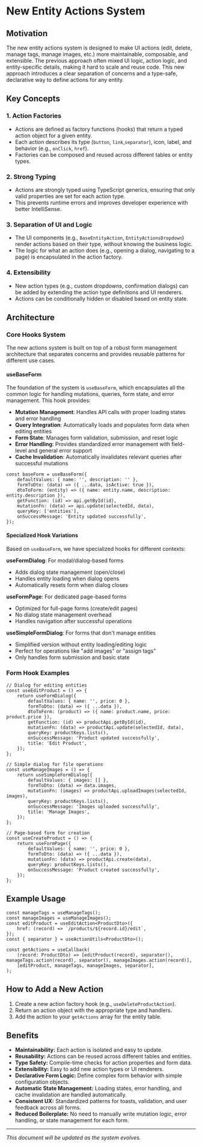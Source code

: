 # New Entity Actions System

## Motivation

The new entity actions system is designed to make UI actions (edit, delete, manage tags, manage images, etc.) more maintainable, composable, and extensible. The previous approach often mixed UI logic, action logic, and entity-specific details, making it hard to scale and reuse code. This new approach introduces a clear separation of concerns and a type-safe, declarative way to define actions for any entity.

## Key Concepts

### 1. Action Factories

- Actions are defined as factory functions (hooks) that return a typed action object for a given entity.
- Each action describes its type (`button`, `link`,`separator`), icon, label, and behavior (e.g., `onClick`, `href`).
- Factories can be composed and reused across different tables or entity types.

### 2. Strong Typing

- Actions are strongly typed using TypeScript generics, ensuring that only valid properties are set for each action type.
- This prevents runtime errors and improves developer experience with better IntelliSense.

### 3. Separation of UI and Logic

- The UI components (e.g., `BaseEntityAction`, `EntityActionsDropdown`) render actions based on their type, without knowing the business logic.
- The logic for what an action does (e.g., opening a dialog, navigating to a page) is encapsulated in the action factory.

### 4. Extensibility

- New action types (e.g., custom dropdowns, confirmation dialogs) can be added by extending the action type definitions and UI renderers.
- Actions can be conditionally hidden or disabled based on entity state.

## Architecture

### Core Hooks System

The new actions system is built on top of a robust form management architecture that separates concerns and provides reusable patterns for different use cases.

#### useBaseForm

The foundation of the system is `useBaseForm`, which encapsulates all the common logic for handling mutations, queries, form state, and error management. This hook provides:

- **Mutation Management**: Handles API calls with proper loading states and error handling
- **Query Integration**: Automatically loads and populates form data when editing entities
- **Form State**: Manages form validation, submission, and reset logic
- **Error Handling**: Provides standardized error management with field-level and general error support
- **Cache Invalidation**: Automatically invalidates relevant queries after successful mutations

```tsx
const baseForm = useBaseForm({
    defaultValues: { name: '', description: '' },
    formToDto: (data) => ({ ...data, isActive: true }),
    dtoToForm: (entity) => ({ name: entity.name, description: entity.description }),
    getFunction: (id) => api.getById(id),
    mutationFn: (data) => api.update(selectedId, data),
    queryKey: ['entities'],
    onSuccessMessage: 'Entity updated successfully',
});
```

#### Specialized Hook Variations

Based on `useBaseForm`, we have specialized hooks for different contexts:

**useFormDialog**: For modal/dialog-based forms

- Adds dialog state management (open/close)
- Handles entity loading when dialog opens
- Automatically resets form when dialog closes

**useFormPage**: For dedicated page-based forms

- Optimized for full-page forms (create/edit pages)
- No dialog state management overhead
- Handles navigation after successful operations

**useSimpleFormDialog**: For forms that don't manage entities

- Simplified version without entity loading/editing logic
- Perfect for operations like "add images" or "assign tags"
- Only handles form submission and basic state

### Form Hook Examples

```tsx
// Dialog for editing entities
const useEditProduct = () => {
    return useFormDialog({
        defaultValues: { name: '', price: 0 },
        formToDto: (data) => ({ ...data }),
        dtoToForm: (product) => ({ name: product.name, price: product.price }),
        getFunction: (id) => productApi.getById(id),
        mutationFn: (data) => productApi.update(selectedId, data),
        queryKey: productKeys.lists(),
        onSuccessMessage: 'Product updated successfully',
        title: 'Edit Product',
    });
};

// Simple dialog for file operations
const useManageImages = () => {
    return useSimpleFormDialog({
        defaultValues: { images: [] },
        formToDto: (data) => data.images,
        mutationFn: (images) => productApi.uploadImages(selectedId, images),
        queryKey: productKeys.lists(),
        onSuccessMessage: 'Images uploaded successfully',
        title: 'Manage Images',
    });
};

// Page-based form for creation
const useCreateProduct = () => {
    return useFormPage({
        defaultValues: { name: '', price: 0 },
        formToDto: (data) => ({ ...data }),
        mutationFn: (data) => productApi.create(data),
        queryKey: productKeys.lists(),
        onSuccessMessage: 'Product created successfully',
    });
};
```

## Example Usage

```tsx
const manageTags = useManageTags();
const manageImages = useManageImages();
const editProduct = useEditAction<ProductDto>({
    href: (record) => `/products/${record.id}/edit`,
});
const { separator } = useActionUtils<ProductDto>();

const getActions = useCallback(
    (record: ProductDto) => [editProduct(record), separator(), manageTags.action(record), separator(), manageImages.action(record)],
    [editProduct, manageTags, manageImages, separator],
);
```

## How to Add a New Action

1. Create a new action factory hook (e.g., `useDeleteProductAction`).
2. Return an action object with the appropriate type and handlers.
3. Add the action to your `getActions` array for the entity table.

## Benefits

- **Maintainability:** Each action is isolated and easy to update.
- **Reusability:** Actions can be reused across different tables and entities.
- **Type Safety:** Compile-time checks for action properties and form data.
- **Extensibility:** Easy to add new action types or UI renderers.
- **Declarative Form Logic:** Define complex form behavior with simple configuration objects.
- **Automatic State Management:** Loading states, error handling, and cache invalidation are handled automatically.
- **Consistent UX:** Standardized patterns for toasts, validation, and user feedback across all forms.
- **Reduced Boilerplate:** No need to manually write mutation logic, error handling, or state management for each form.

---

_This document will be updated as the system evolves._
